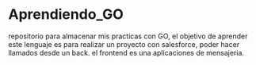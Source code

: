 # Aprendiendo_GO
repositorio para almacenar mis practicas con GO, el objetivo de aprender este lenguaje es para realizar un proyecto con salesforce, poder hacer llamados desde un back.
el frontend es una aplicaciones de mensajeria.
